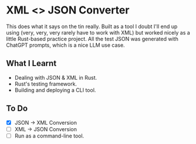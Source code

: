 # XML <> JSON Converter

This does what it says on the tin really. Built as a tool I doubt I'll end up using (very, very, very rarely have to work with XML) but worked nicely as a little Rust-based practice project. All the test JSON was generated with ChatGPT prompts, which is a nice LLM use case.

## What I Learnt

- Dealing with JSON & XML in Rust.
- Rust's testing framework.
- Building and deploying a CLI tool.

## To Do

- [x] JSON -> XML Conversion
- [ ] XML -> JSON Conversion
- [ ] Run as a command-line tool.

